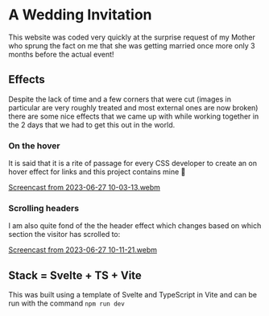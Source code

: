# A Wedding Invitation

This website was coded very quickly at the surprise request of my Mother who sprung the fact on me that she was getting married once more only 3 months before the actual event! 

## Effects
Despite the lack of time and a few corners that were cut (images in particular are very roughly treated and most external ones are now broken) there are some nice effects that we came up with while working together in the 2 days that we had to get this out in the world.

### On the hover
It is said that it is a rite of passage for every CSS developer to create an on hover effect for links and this project contains mine 🙂

[Screencast from 2023-06-27 10-03-13.webm](https://github.com/thomassdk/whenharrywedsjane/assets/32598350/9efb9b6e-d6c2-4e0b-a60d-5a4f6c5073b0)

### Scrolling headers

I am also quite fond of the the header effect which changes based on which section the visitor has scrolled to:

[Screencast from 2023-06-27 10-11-21.webm](https://github.com/thomassdk/whenharrywedsjane/assets/32598350/2a5533c3-e7e8-4df1-aeaa-1532b9f71437)

## Stack = Svelte + TS + Vite

This was built using a template of Svelte and TypeScript in Vite and can be run with the command `npm run dev`
